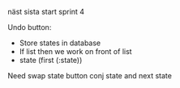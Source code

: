 näst sista
start sprint 4

Undo button:
- Store states in database
- If list then we work on front of list
- state (first (:state))

Need swap state button
conj state and next state